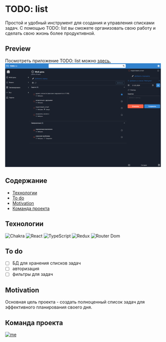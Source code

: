 # TODO: list
Простой и удобный инструмент для создания и управления списками задач. С помощью TODO: list вы сможете организовать свою работу и сделать свою жизнь более продуктивной.

## Preview
Посмотреть приложение TODO: list можно [здесь.](https://todo-list-iota-gilt.vercel.app/)
[![todo_preview](https://github.com/username-i386/todo--list/blob/master/public/todo_PC_dark.png)](https://todo-list-iota-gilt.vercel.app/)

## Содержание
* [Технологии]()
* [To do]()
* [Motivation]()
* [Команда проекта]()


## Технологии
![Chakra](https://img.shields.io/badge/Chakra_UI-10625F?style=for-the-badge&logo=chakraui&logoColor=#319795)
![React](https://img.shields.io/badge/React-286171?style=for-the-badge&logo=react&logoColor=#61DBFB)
![TypeScript](https://img.shields.io/badge/TypeScript-104581?style=for-the-badge&logo=typescript&logoColor=#3178C6)
![Redux](https://img.shields.io/badge/Redux-36197B?style=for-the-badge&logo=Redux&logoColor=violet)
![Router Dom](https://img.shields.io/badge/Reacr_Router_Dom-cc8384?style=for-the-badge&logo=reactrouter&logoColor=#CA4245)

## To do
- [ ] БД для хранения списков задач
- [ ] авторизация
- [ ] фильтры для задач

## Motivation
Основная цель проекта - создать полноценный список задач для эффективного планирования своего дня.

## Команда проекта 
[![me](https://img.shields.io/badge/Eldar_Guseynov-black?style=for-the-badge&logo=github)](https://github.com/username-i386/)
